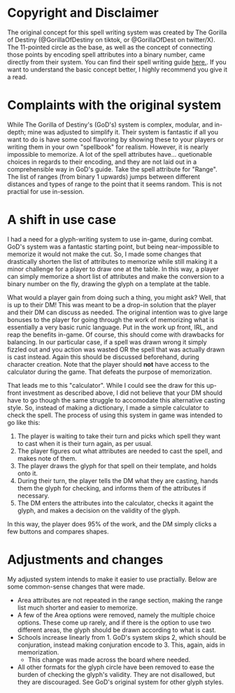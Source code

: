 # Copyright and Disclaimer
The original concept for this spell writing system was created by The Gorilla of Destiny (@GorillaOfDestiny on tiktok, or @GorillaOfDest on twitter/X). The 11-pointed circle as the base, as well as the concept of connecting those points by encoding spell attributes into a binary number, came directly from their system. You can find their spell writing guide [here.](https://preview.drivethrurpg.com/en/product/429711/the-spell-writing-guide). If you want to understand the basic concept better, I highly recommend you give it a read.

# Complaints with the original system
While The Gorilla of Destiny's (GoD's) system is complex, modular, and in-depth; mine was adjusted to simplify it. Their system is fantastic if all you want to do is have some cool flavoring by showing these to your players or writing them in your own "spellbook" for realism. However, it is nearly impossible to memorize. A lot of the spell attributes have... quetionable choices in regards to their encoding, and they are not laid out in a comprehensible way in GoD's guide. Take the spell attribute for "Range". The list of ranges (from binary 1 upwards) jumps between different distances and types of range to the point that it seems random. This is not practial for use in-session.

# A shift in use case
I had a need for a glyph-writing system to use in-game, during combat. GoD's system was a fantastic starting point, but being near-impossible to memorize it would not make the cut. So, I made some changes that drastically shorten the list of attributes to memorize while still making it a minor challenge for a player to draw one at the table. In this way, a player can simply memorize a short list of attributes and make the conversion to a binary number on the fly, drawing the glyph on a template at the table.

What would a player gain from doing such a thing, you might ask? Well, that is up to their DM! This was meant to be a drop-in solution that the player and their DM can discuss as needed. The original intention was to give large bonuses to the player for going through the work of memorizing what is essentially a very basic runic language. Put in the work up front, IRL, and reap the benefits in-game. Of course, this should come with drawbacks for balancing. In our particular case, if a spell was drawn wrong it simply fizzled out and you action was wasted OR the spell that was actually drawn is cast instead. Again this should be discussed beforehand, during character creation. Note that the player should **not** have access to the calculator during the game. That defeats the purpose of memorization.

That leads me to this "calculator". While I could see the draw for this up-front investment as described above, I did not believe that your DM should have to go though the same struggle to accomodate this alternative casting style. So, instead of making a dictionary, I made a simple calculator to check the spell. The process of using this system in game was intended to go like this:
1. The player is waiting to take their turn and picks which spell they want to cast when it is their turn again, as per usual.
2. The player figures out what attributes are needed to cast the spell, and makes note of them.
3. The player draws the glyph for that spell on their template, and holds onto it.
4. During their turn, the player tells the DM what they are casting, hands them the glyph for checking, and informs them of the attributes if necessary.
5. The DM enters the attributes into the calculator, checks it againt the glyph, and makes a decision on the validity of the glyph.

In this way, the player does 95% of the work, and the DM simply clicks a few buttons and compares shapes.

# Adjustments and changes
My adjusted system intends to make it easier to use practially. Below are some common-sense changes that were made.
* Area attributes are not repeated in the range section, making the range list much shorter and easier to memorize.
* A few of the Area options were removed, namely the multiple choice options. These come up rarely, and if there is the option to use two different areas, the glyph should be drawn according to what is cast.
* Schools increase linearly from 1. GoD's system skips 2, which should be conjuration, instead making conjuration encode to 3. This, again, aids in memorization.
  * This change was made across the board where needed.
* All other formats for the glyph circle have been removed to ease the burden of checking the glyph's validity. They are not disallowed, but they are discouraged. See GoD's original system for other glyph styles.

